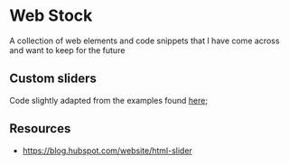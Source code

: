 # Web Stock

A collection of web elements and code snippets that I have come across and want to keep for the future

## Custom sliders 

Code slightly adapted from the examples found [here](https://blog.hubspot.com/website/html-slider);

## Resources

- https://blog.hubspot.com/website/html-slider